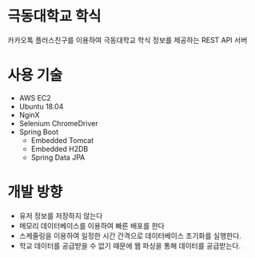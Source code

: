 # 극동대학교 학식
카카오톡 플러스친구를 이용하여 극동대학교 학식 정보를 제공하는 REST API 서버

# 사용 기술
- AWS EC2
- Ubuntu 18.04
- NginX
- Selenium ChromeDriver
- Spring Boot
  - Embedded Tomcat
  - Embedded H2DB
  - Spring Data JPA
    
# 개발 방향
- 유저 정보를 저장하지 않는다
- 메모리 데이터베이스를 이용하여 빠른 배포를 한다
- 스케줄링을 이용하여 일정한 시간 간격으로 데이터베이스 초기화를 실행한다.
- 학교 데이터를 공급받을 수 없기 때문에 웹 파싱을 통해 데이터를 공급받는다.
